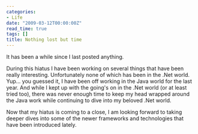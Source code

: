 ```yaml
---
categories:
- Life
date: "2009-03-12T00:00:00Z"
read_time: true
tags: []
title: Nothing lost but time
---
```


It has been a while since I last posted anything.

During this hiatus I have been working on several things that have been really interesting. 
Unfortunately none of which has been in the .Net world. Yup... you guessed it, I have been off working in the Java world for the last year. 
And while I kept up with the going's on in the .Net world (or at least tried too), 
there was never enough time to keep my head wrapped around the Java work while continuing to dive into my beloved .Net world.

Now that my hiatus is coming to a close, I am looking forward to taking deeper dives into some of the newer frameworks and technologies that have been introduced lately.

